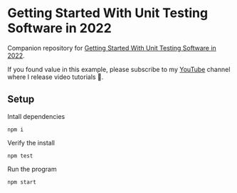 # Getting Started With Unit Testing Software in 2022

Companion repository for [Getting Started With Unit Testing Software in 2022](https://betterprogramming.pub/unit-testing-software-in-2022-b3ac00962c65#6806-fac6331a13e8).

If you found value in this example, please subscribe to my [YouTube](https://www.youtube.com/c/bobbyg603) channel where I release video tutorials 🙂.

## Setup

Intall dependencies
```
npm i
```

Verify the install
```
npm test
```

Run the program
```
npm start
```
